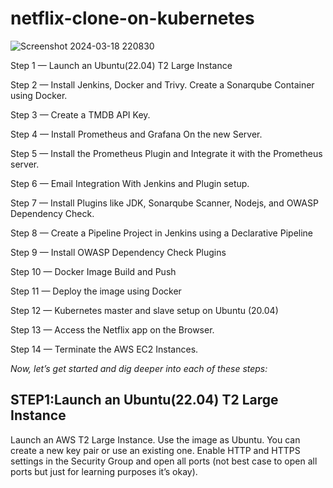# netflix-clone-on-kubernetes
![Screenshot 2024-03-18 220830](https://github.com/Eric-Kay/netflix-clone-on-kubernetes/assets/126447235/a37b6ccf-17cf-4505-affc-6c6bd399513b)

Step 1 — Launch an Ubuntu(22.04) T2 Large Instance

Step 2 — Install Jenkins, Docker and Trivy. Create a Sonarqube Container using Docker.

Step 3 — Create a TMDB API Key.

Step 4 — Install Prometheus and Grafana On the new Server.

Step 5 — Install the Prometheus Plugin and Integrate it with the Prometheus server.

Step 6 — Email Integration With Jenkins and Plugin setup.

Step 7 — Install Plugins like JDK, Sonarqube Scanner, Nodejs, and OWASP Dependency Check.

Step 8 — Create a Pipeline Project in Jenkins using a Declarative Pipeline

Step 9 — Install OWASP Dependency Check Plugins

Step 10 — Docker Image Build and Push

Step 11 — Deploy the image using Docker

Step 12 — Kubernetes master and slave setup on Ubuntu (20.04)

Step 13 — Access the Netflix app on the Browser.

Step 14 — Terminate the AWS EC2 Instances.

_Now, let’s get started and dig deeper into each of these steps:_

## STEP1:Launch an Ubuntu(22.04) T2 Large Instance
Launch an AWS T2 Large Instance. Use the image as Ubuntu. You can create a new key pair or use an existing one. Enable HTTP and HTTPS settings in the Security Group and open all ports (not best case to open all ports but just for learning purposes it’s okay).
